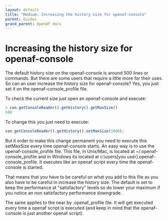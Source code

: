 ```yaml
---
layout: default
title: "Medium: Increasing the history size for openaf-console"
parent: Guides
grand_parent: OpenAF docs
---
```


# Increasing the history size for openaf-console

The default history size on the openaf-console is around 500 lines or commands. But there are some users that require a little more for their uses. So can an user increase the history size for openaf-console? Yes, you just set it on the openaf-console_profile file.

To check the current size just open an openaf-console and execute: 

````javascript
> con.getConsoleReader().getHistory().getMaxSize()
500
````

To change this you just need to execute: 

````javascript
con.getConsoleReader().getHistory().setMaxSize(1000);
````

But it order to make this change permanent you need to execute this setMaxSize every time openaf-console starts. An easy way is to use the openaf-console_profile file. This file, in Unix/Mac, is located at ~/.openaf-console_profile and in Windows its located at c:\users\[you user]\.openaf-console_profile. It executes like an openaf script every time the openaf-console is started.

That means that you have to be careful on what you add to this file as you also have to be careful in increase the history size. The default is set to keep the performance at "satisfactory" levels so do lower your maximum if you notice an non satisfactory performance downgrade. 

The same applies to the near by .openaf_profile file. It will get executed every time a openaf script is executed (and keep in mind that the openaf-console is just another openaf script).